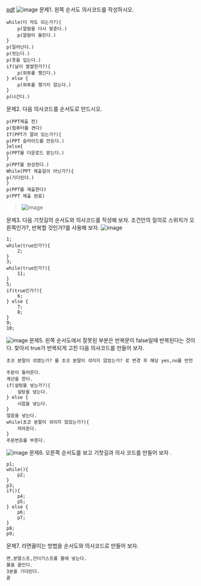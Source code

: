[pdf](./JAVA240812simple254.pdf)
![image](./images/image14.png)
문제1. 왼쪽 순서도 의사코드를 작성하시오.
```
while(더 자도 되는가?){
    p(알람을 다시 맞춘다.)
    p(알람이 울린다.)
}
p(일어난다.)
p(씻는다.)
p(옷을 입는다.)
if(날이 쌀쌀한가?){
    p(외투를 챙긴다.)
} else {
    p(외투를 챙기지 않는다.)
}
p(나간다.)

```
문제2. 다음 의사코드를 순서도로 만드시오.
```
p(PPT제출 전)
p(컴퓨터를 켠다)
If(PPT가 깔려 있는가?){
p(PPT 슬라이드를 만든다.)
}else{
p(PPT를 다운로드 받는다.)
}
p(PPT를 완성한다.)
While(PPT 제출일이 아닌가?){
p(기다린다.)
}
p(PPT를 제출한다)
p(PPT 제출 완료)
```
> ![image](./images/image16.png)


문제3. 다음 기찻길의 순서도와 의사코드를 작성해 보자. 
조건안의 질의로 스위치가 오른쪽인가?, 반복할 것인가?를 사용해 보자.
![image](./images/image15.png)
```
1;
while(true인가?){
    2;
}
3;
while(true인가?){
    11;
}
5;
if(true인가?){
    6;
} else {
    7;
    8;
}
9;
10;
```
![image](./images/image17.png)
문제5. 왼쪽 순서도에서 잘못된 부분은 반복문이 false일때 반복된다는 것이다. 찾아서
true가 반복되게 고친 다음 의사코드를 만들어 보자.
```
초코 분말이 섞였는가? 를 초코 분말이 섞이지 않았는가? 로 변경 후 해당 yes,no를 반전
```
```
주문이 들어온다.
계산을 한다.
if(설탕을 넣는가?){
    설탕을 넣는다.
} else {
    시럽을 넣는다.
}
얼음을 넣는다.
while(초코 분말이 섞이지 않았는가?){
    저어준다.
}
주문번호를 부른다.
```
![image](./images/image18.png)
문제6. 오른쪽 순서도를 보고 기찻길과 의사 코드를 만들어 보자 .
```
p1;
while(){
    p2;
}
p3;
if(){
    p4;
    p5;
} else {
    p6;
    p7;
}
p8;
p9;
```
문제7. 라면끓이는 방법을 순서도와 의사코드로 만들어 보자.
```
면,분말스프,건더기스프를 물에 넣는다.
물을 끓인다.
3분을 기다린다.
끝
```
